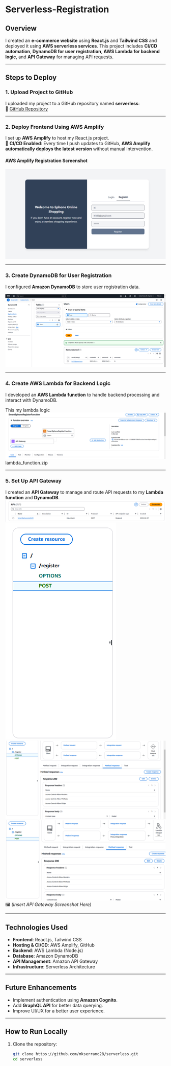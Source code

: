 # Serverless-Registration

## Overview
I created an **e-commerce website** using **React.js** and **Tailwind CSS** and deployed it using **AWS serverless services**. This project includes **CI/CD automation**, **DynamoDB for user registration**, **AWS Lambda for backend logic**, and **API Gateway** for managing API requests.

---

## Steps to Deploy

### **1. Upload Project to GitHub**
I uploaded my project to a GitHub repository named **serverless**:  
🔗 [GitHub Repository](https://github.com/mkserrano28/serverless)

---

### **2. Deploy Frontend Using AWS Amplify**
I set up **AWS Amplify** to host my React.js project.  
📌 **CI/CD Enabled**: Every time I push updates to GitHub, **AWS Amplify automatically deploys the latest version** without manual intervention.

#### **AWS Amplify Registration Screenshot**
![AWS Amplify Registration](Registration.png)

---

### **3. Create DynamoDB for User Registration**
I configured **Amazon DynamoDB** to store user registration data.

![AWS DynamoDB Data](DynamoDb.png)

---

### **4. Create AWS Lambda for Backend Logic**
I developed an **AWS Lambda function** to handle backend processing and interact with DynamoDB.

This my lambda logic
![AWS Lambda](Lambda.png)
lambda_function.zip

---

### **5. Set Up API Gateway**
I created an **API Gateway** to manage and route API requests to my **Lambda function** and **DynamoDB**.
![AWS API Gateway](API1.png)
![AWS API Gateway](API2.png)
![AWS API Gateway](API3.png)
![AWS API Gateway](API4.png)
🖼️ *(Insert API Gateway Screenshot Here)*

---

## **Technologies Used**
- **Frontend**: React.js, Tailwind CSS
- **Hosting & CI/CD**: AWS Amplify, GitHub
- **Backend**: AWS Lambda (Node.js)
- **Database**: Amazon DynamoDB
- **API Management**: Amazon API Gateway
- **Infrastructure**: Serverless Architecture

---

## **Future Enhancements**
- Implement authentication using **Amazon Cognito**.
- Add **GraphQL API** for better data querying.
- Improve UI/UX for a better user experience.

---

## **How to Run Locally**
1. Clone the repository:
   ```sh
   git clone https://github.com/mkserrano28/serverless.git
   cd serverless
